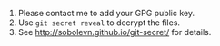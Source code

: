 1. Please contact me to add your GPG public key.
2. Use `git secret reveal` to decrypt the files.
3. See http://sobolevn.github.io/git-secret/ for details.
